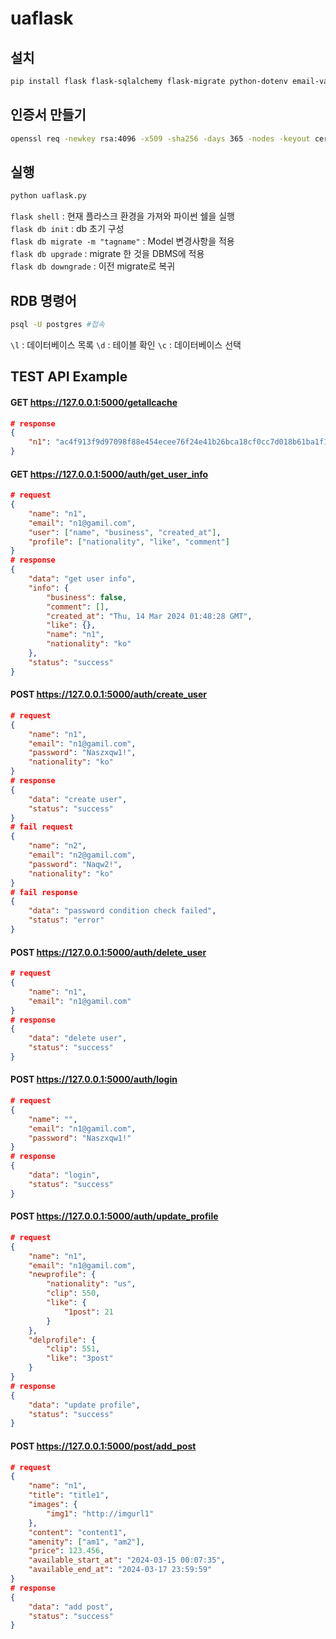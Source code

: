 # uaflask

## 설치
```bash
pip install flask flask-sqlalchemy flask-migrate python-dotenv email-validator "psycopg[binary,pool]" "redis[hiredis]"
```

## 인증서 만들기
```bash
openssl req -newkey rsa:4096 -x509 -sha256 -days 365 -nodes -keyout certs/key.pem -out certs/cert.pem
```

## 실행
```bash
python uaflask.py
```
`flask shell` : 현재 플라스크 환경을 가져와 파이썬 쉘을 실행  
`flask db init` : db 초기 구성  
`flask db migrate -m "tagname"` : Model 변경사항을 적용  
`flask db upgrade` : migrate 한 것을 DBMS에 적용  
`flask db downgrade` : 이전 migrate로 복귀

## RDB 명령어
```bash
psql -U postgres #접속
```
`\l` : 데이터베이스 목록
`\d` : 테이블 확인
`\c` : 데이터베이스 선택

## TEST API Example
#### GET https://127.0.0.1:5000/getallcache
```json
# response
{
	"n1": "ac4f913f9d97098f88e454ecee76f24e41b26bca18cf0cc7d018b61ba1f1a17e"
}
```

#### GET https://127.0.0.1:5000/auth/get_user_info
```json
# request
{
	"name": "n1",
	"email": "n1@gamil.com",
	"user": ["name", "business", "created_at"],
	"profile": ["nationality", "like", "comment"]
}
# response
{
	"data": "get user info",
	"info": {
		"business": false,
		"comment": [],
		"created_at": "Thu, 14 Mar 2024 01:48:28 GMT",
		"like": {},
		"name": "n1",
		"nationality": "ko"
	},
	"status": "success"
}
```

#### POST https://127.0.0.1:5000/auth/create_user
```json
# request
{
	"name": "n1",
	"email": "n1@gamil.com",
	"password": "Naszxqw1!",
	"nationality": "ko"
}
# response
{
	"data": "create user",
	"status": "success"
}
# fail request
{
	"name": "n2",
	"email": "n2@gamil.com",
	"password": "Naqw2!",
	"nationality": "ko"
}
# fail response
{
	"data": "password condition check failed",
	"status": "error"
}
```

#### POST https://127.0.0.1:5000/auth/delete_user
```json
# request
{
	"name": "n1",
	"email": "n1@gamil.com"
}
# response
{
	"data": "delete user",
	"status": "success"
}
```

#### POST https://127.0.0.1:5000/auth/login
```json
# request
{
    "name": "",
    "email": "n1@gamil.com",
	"password": "Naszxqw1!"
}
# response
{
	"data": "login",
	"status": "success"
}
```

#### POST https://127.0.0.1:5000/auth/update_profile
```json
# request
{
	"name": "n1",
    "email": "n1@gamil.com",
	"newprofile": {
		"nationality": "us",
		"clip": 550,
		"like": {
			"1post": 21
		}
	},
	"delprofile": {
		"clip": 551,
		"like": "3post"
	}
}
# response
{
	"data": "update profile",
	"status": "success"
}
```

#### POST https://127.0.0.1:5000/post/add_post
```json
# request
{
	"name": "n1",
	"title": "title1",
	"images": {
		"img1": "http://imgurl1"
	},
	"content": "content1",
	"amenity": ["am1", "am2"],
	"price": 123.456,
	"available_start_at": "2024-03-15 00:07:35",
	"available_end_at": "2024-03-17 23:59:59"
}
# response
{
	"data": "add post",
	"status": "success"
}
```

